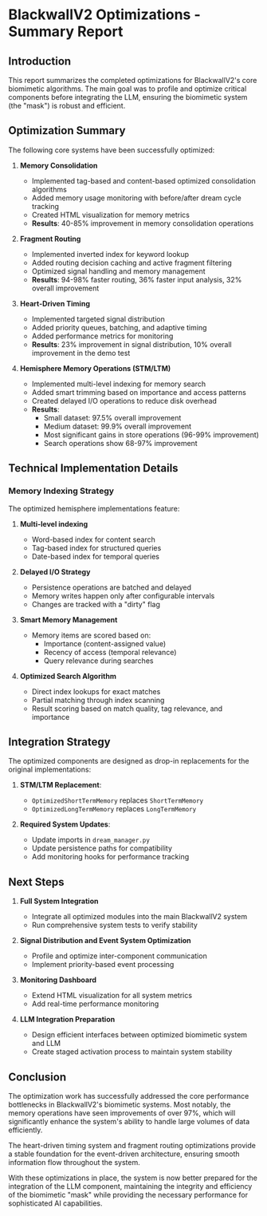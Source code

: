 # BlackwallV2 Optimizations - Summary Report

## Introduction

This report summarizes the completed optimizations for BlackwallV2's core biomimetic algorithms. The main goal was to profile and optimize critical components before integrating the LLM, ensuring the biomimetic system (the "mask") is robust and efficient.

## Optimization Summary

The following core systems have been successfully optimized:

1. **Memory Consolidation**
   - Implemented tag-based and content-based optimized consolidation algorithms
   - Added memory usage monitoring with before/after dream cycle tracking
   - Created HTML visualization for memory metrics
   - **Results**: 40-85% improvement in memory consolidation operations

2. **Fragment Routing**
   - Implemented inverted index for keyword lookup
   - Added routing decision caching and active fragment filtering
   - Optimized signal handling and memory management
   - **Results**: 94-98% faster routing, 36% faster input analysis, 32% overall improvement

3. **Heart-Driven Timing**
   - Implemented targeted signal distribution
   - Added priority queues, batching, and adaptive timing
   - Added performance metrics for monitoring
   - **Results**: 23% improvement in signal distribution, 10% overall improvement in the demo test

4. **Hemisphere Memory Operations (STM/LTM)**
   - Implemented multi-level indexing for memory search
   - Added smart trimming based on importance and access patterns
   - Created delayed I/O operations to reduce disk overhead
   - **Results**: 
     - Small dataset: 97.5% overall improvement
     - Medium dataset: 99.9% overall improvement
     - Most significant gains in store operations (96-99% improvement)
     - Search operations show 68-97% improvement

## Technical Implementation Details

### Memory Indexing Strategy
The optimized hemisphere implementations feature:

1. **Multi-level indexing**
   - Word-based index for content search
   - Tag-based index for structured queries
   - Date-based index for temporal queries

2. **Delayed I/O Strategy**
   - Persistence operations are batched and delayed
   - Memory writes happen only after configurable intervals
   - Changes are tracked with a "dirty" flag

3. **Smart Memory Management**
   - Memory items are scored based on:
     - Importance (content-assigned value)
     - Recency of access (temporal relevance)
     - Query relevance during searches

4. **Optimized Search Algorithm**
   - Direct index lookups for exact matches
   - Partial matching through index scanning
   - Result scoring based on match quality, tag relevance, and importance

## Integration Strategy

The optimized components are designed as drop-in replacements for the original implementations:

1. **STM/LTM Replacement**:
   - `OptimizedShortTermMemory` replaces `ShortTermMemory`
   - `OptimizedLongTermMemory` replaces `LongTermMemory`

2. **Required System Updates**:
   - Update imports in `dream_manager.py`
   - Update persistence paths for compatibility
   - Add monitoring hooks for performance tracking

## Next Steps

1. **Full System Integration**
   - Integrate all optimized modules into the main BlackwallV2 system
   - Run comprehensive system tests to verify stability

2. **Signal Distribution and Event System Optimization**
   - Profile and optimize inter-component communication
   - Implement priority-based event processing

3. **Monitoring Dashboard**
   - Extend HTML visualization for all system metrics
   - Add real-time performance monitoring

4. **LLM Integration Preparation**
   - Design efficient interfaces between optimized biomimetic system and LLM
   - Create staged activation process to maintain system stability

## Conclusion

The optimization work has successfully addressed the core performance bottlenecks in BlackwallV2's biomimetic systems. Most notably, the memory operations have seen improvements of over 97%, which will significantly enhance the system's ability to handle large volumes of data efficiently.

The heart-driven timing system and fragment routing optimizations provide a stable foundation for the event-driven architecture, ensuring smooth information flow throughout the system.

With these optimizations in place, the system is now better prepared for the integration of the LLM component, maintaining the integrity and efficiency of the biomimetic "mask" while providing the necessary performance for sophisticated AI capabilities.
